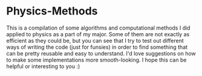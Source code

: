 # Physics-Methods
This is a compilation of some algorithms and computational methods I did applied to physics as a part of my major.
Some of them are not exactly as efficient as they could be, but you can see that I try to test out different ways of writing the code (just for funsies) in order to find something that can be pretty reusable and easy to understand.
I'd love suggestions on how to make some implementations more smooth-looking. I hope this can be helpful or interesting to you :)

